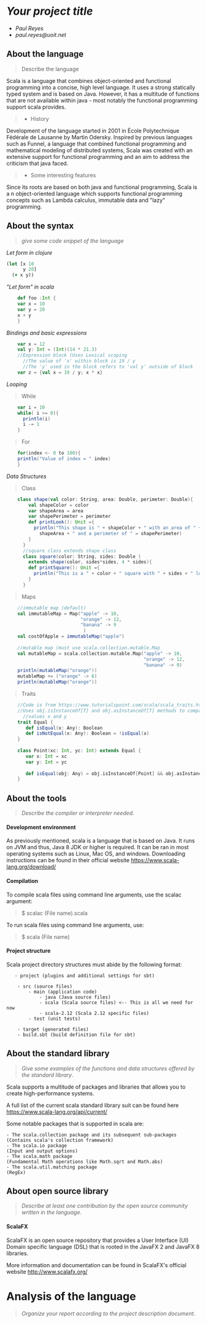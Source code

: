 # _Your project title_

- _Paul Reyes_
- _paul.reyes@uoit.net_

## About the language

> Describe the language

 Scala is a language that combines object-oriented and functional programming into a concise, high level language.
 It uses a strong statically typed system and is based on Java. However, it has a multitude of functions that are not
 available within java - most notably the functional programming support scala provides.
 
> - History

Development of the language started in 2001 in École Polytechnique Fédérale de Lausanne by Martin Odersky. Inspired by 
previous languages such as Funnel, a language that combined functional programming and mathematical modeling of distributed systems,
Scala was created with an extensive support for functional programming and an aim to address the criticism that java faced. 

> - Some interesting features

Since its roots are based on both java and functional programming, Scala is a n object-oriented language which supports functional
programming concepts such as Lambda calculus, immutable data and "lazy" programming.

## About the syntax

> _give some code snippet of the language_

*Let form in clojure*

```clojure
(let [x 10
      y 20]
  (+ x y))
```
*"Let form" in scala*

```scala
    def foo :Int {
    var x = 10
    var y = 20
    x + y
    }
```
*Bindings and basic expressions*
```scala
    var x = 12
    val y: Int = (Int)(14 * 21.3)
    //Expression block (Uses Lexical scoping
      //The value of 'x' within block is 19 / y 
      //The 'y' used in the block refers to 'val y' outside of block
    var z = {val x = 19 / y; x * x}
```
*Looping*
>While
```scala
    var i = 10
    while( i >= 0){
      println(i)
      i -= 1
    }
```
>For
```scala
    for(index <- 0 to 100){
    println("Value of index = " index)
    }
```

*Data Structures*
>Class
```scala
    class shape(val color: String, area: Double, perimeter: Double){
        val shapeColor = color
        var shapeArea = area
        var shapePerimeter = perimeter
        def printLook(): Unit ={
          println("This shape is " + shapeColor + " with an area of " +
            shapeArea + " and a perimeter of " = shapePerimeter)
        }
      }
      //square class extends shape class
      class square(color: String, sides: Double )
        extends shape(color, sides*sides, 4 * sides){
        def printSquare(): Unit ={
          println("This is a " + color + " square with " + sides + " long sides")
        }
      }
```
>Maps
```scala
    //immutable map (default)
    val immutableMap = Map("apple" -> 10,
                           "orange" -> 12,
                           "banana" -> 9
                            )
    val costOfApple = immutableMap("apple")
    
    //mutable map (must use scala.collection.mutable.Map
    val mutableMap = scala.collection.mutable.Map("apple" -> 10,
                                                  "orange" -> 12,
                                                  "banana" -> 9)
    println(mutableMap("orange"))
    mutableMap += ("orange" -> 6)
    println(mutableMap("orange"))
```
>Traits
```scala
    //Code is from https://www.tutorialspoint.com/scala/scala_traits.htm
    //Uses obj.isInstanceOf[T] and obj.asInstanceOf[T] methods to compare 2
      //values x and y 
    trait Equal {
       def isEqual(x: Any): Boolean
       def isNotEqual(x: Any): Boolean = !isEqual(x)
    }
    
    class Point(xc: Int, yc: Int) extends Equal {
       var x: Int = xc
       var y: Int = yc
       
       def isEqual(obj: Any) = obj.isInstanceOf[Point] && obj.asInstanceOf[Point].x == y
    }
```

## About the tools

> _Describe the compiler or interpreter needed_.
   
   #### Development environment
   
   As previously mentioned, scala is a language that is based on Java. It runs on JVM and thus, Java 8 JDK or higher is required.
   It can be ran in most operating systems such as Linux, Mac OS, and windows. Downloading instructions can be found in their official
   website https://www.scala-lang.org/download/
   
   #### Compilation
   
   To compile scala files using command line arguments, use the scalac argument:
   >$ scalac (File name).scala
   
   To run scala files using command line arguments, use:
   >$ scala (File name)
   
   #### Project structure
   
   Scala project directory structures must abide by the following format:
   
   ```
      - project (plugins and additional settings for sbt)
      
       - src (source files)
           - main (application code)
               - java (Java source files)
               - scala (Scala source files) <-- This is all we need for now
               - scala-2.12 (Scala 2.12 specific files)
           - test (unit tests)
           
       - target (generated files)
       - build.sbt (build definition file for sbt)
   ```

## About the standard library

> _Give some examples of the functions and data structures
> offered by the standard library_.

Scala supports a multitude of packages and libraries that allows you to create high-performance systems.

A full list of the current scala standard library suit can be found here https://www.scala-lang.org/api/current/

Some notable packages that is supported in scala are:

    - The scala.collection package and its subsequent sub-packages      (Contains scala's collection framework)
    - The scala.io package                                              (Input and output options)
    - The scala.math package                                            (Fundamental Math operations like Math.sqrt and Math.abs)
    - The scala.util.matching package                                   (RegEx)

## About open source library

> _Describe at least one contribution by the open source
community written in the language._

#### ScalaFX
ScalaFX is an open source repository that provides a User Interface (UI) 
Domain specific language (DSL) that is rooted in the JavaFX 2 and JavaFX 8 libraries.

More information and documentation can be found in ScalaFX's official website http://www.scalafx.org/


# Analysis of the language

> _Organize your report according to the project description
document_.


